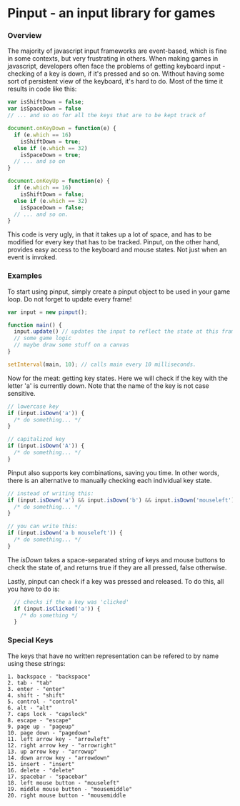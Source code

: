 # Pinput - an input library for games

### Overview

The majority of javascript input frameworks are event-based, which is fine in some contexts, but very frustrating in others. When making games in javascript, developers often face the problems of getting keyboard input - checking of a key is down, if it's pressed and so on. Without having some sort of persistent view of the keyboard, it's hard to do. Most of the time it results in code like this:

```javascript
var isShiftDown = false;
var isSpaceDown = false
// ... and so on for all the keys that are to be kept track of

document.onKeyDown = function(e) {
  if (e.which == 16) 
    isShiftDown = true;
  else if (e.which == 32)
    isSpaceDown = true;
  // ... and so on
}

document.onKeyUp = function(e) {
  if (e.which == 16)
    isShiftDown = false;
  else if (e.which == 32)
    isSpaceDown = false;
  // ... and so on.
}
```

This code is very ugly, in that it takes up a lot of space, and has to be modified for every key that has to be tracked. Pinput, on the other hand, provides easy access to the keyboard and mouse states. Not just when an event is invoked.

### Examples

To start using pinput, simply create a pinput object to be used in your game loop. Do not forget to update every frame!

```javascript
var input = new pinput();

function main() {
  input.update() // updates the input to reflect the state at this frame.
  // some game logic
  // maybe draw some stuff on a canvas
}

setInterval(main, 10); // calls main every 10 milliseconds.
```

Now for the meat: getting key states. Here we will check if the key with the letter 'a' is currently down. Note that the name of the key is not case sensitive.

```javascript
// lowercase key
if (input.isDown('a')) {
  /* do something... */
}

// capitalized key
if (input.isDown('A')) {
  /* do something... */
}
```

Pinput also supports key combinations, saving you time. In other words, there is an alternative to manually checking each individual key state.

```javascript
// instead of writing this:
if (input.isDown('a') && input.isDown('b') && input.isDown('mouseleft')) {
  /* do something... */
}

// you can write this:
if (input.isDown('a b mouseleft')) {
  /* do something... */
}
```

The *isDown* takes a space-separated string of keys and mouse buttons to check the state of, and returns true if they are all pressed, false otherwise.

Lastly, pinput can check if a key was pressed and released. To do this, all you have to do is:
```javascript
  // checks if the a key was 'clicked'
  if (input.isClicked('a')) {
    /* do something */
  }
```
### Special Keys

The keys that have no written representation can be refered to by name using these strings:

```
1. backspace - "backspace"
2. tab - "tab"
3. enter - "enter"
4. shift - "shift"
5. control - "control"
6. alt - "alt"
7. caps lock - "capslock"
8. escape - "escape"
9. page up - "pageup"
10. page down - "pagedown"
11. left arrow key - "arrowleft"
12. right arrow key - "arrowright"
13. up arrow key - "arrowup"
14. down arrow key - "arrowdown"
15. insert - "insert"
16. delete - "delete"
17. spacebar - "spacebar"
18. left mouse button - "mouseleft"
19. middle mouse button - "mousemiddle"
20. right mouse button - "mousemiddle
```
